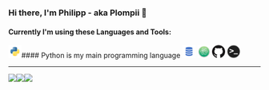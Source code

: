 ### Hi there, I'm Philipp - aka Plompii 👋

#### Currently I'm using these Languages and Tools:

<img align="left" height="26" width="26" src="https://raw.githubusercontent.com/github/explore/80688e429a7d4ef2fca1e82350fe8e3517d3494d/topics/python/python.png" />
#### Python is my main programming language

<img align="bottom" height="26" width="26" src="https://raw.githubusercontent.com/github/explore/80688e429a7d4ef2fca1e82350fe8e3517d3494d/topics/sql/sql.png" />
<img align="bottom" height="26" width="26" src="https://raw.githubusercontent.com/github/explore/80688e429a7d4ef2fca1e82350fe8e3517d3494d/topics/atom/atom.png" />
<img align="bottom" height="26" width="26" src="https://raw.githubusercontent.com/github/explore/78df643247d429f6cc873026c0622819ad797942/topics/github/github.png" />
<img align="bottom" height="26" width="26" src="https://raw.githubusercontent.com/github/explore/80688e429a7d4ef2fca1e82350fe8e3517d3494d/topics/terminal/terminal.png" />

<br />

---

<img align="left" src="https://img.shields.io/badge/windows-%2010%20Pro-%23919191.svg?&style=for-the-badge"/><img aling="left" src="https://img.shields.io/badge/amd-Radeon%20RX%20590-%23ED1C24.svg?&style=for-the-badge"/>  <img align="left" src="https://img.shields.io/badge/intel-core%20i7%204770K-%230071C5.svg?&style=for-the-badge"/>

